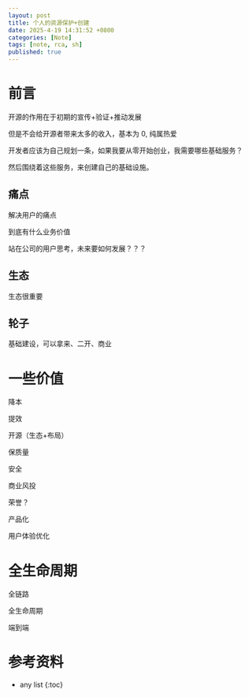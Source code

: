 ```yaml
---
layout: post
title: 个人的资源保护+创建
date: 2025-4-19 14:31:52 +0800
categories: [Note]
tags: [note, rca, sh]
published: true
---
```



# 前言

开源的作用在于初期的宣传+验证+推动发展

但是不会给开源者带来太多的收入，基本为 0, 纯属热爱

开发者应该为自己规划一条，如果我要从零开始创业，我需要哪些基础服务？

然后围绕着这些服务，来创建自己的基础设施。

## 痛点

解决用户的痛点

到底有什么业务价值

站在公司的用户思考，未来要如何发展？？？

## 生态

生态很重要

## 轮子

基础建设，可以拿来、二开、商业

# 一些价值

降本

提效

开源（生态+布局）

保质量

安全

商业风投

荣誉？

产品化

用户体验优化

# 全生命周期

全链路

全生命周期

端到端



# 参考资料


* any list
{:toc}